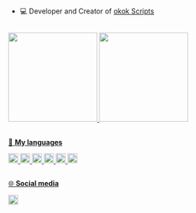 
-   💻 Developer and Creator of [okok Scripts](https://okok.tebex.io)



##

<div>
    	<a href="https://github.com/rico956">
    	<img height="180em" src="https://github-readme-stats.vercel.app/api?username=rico956&show_icons=true&theme=transparent&include_all_commits=true&count_private=true"/>
	<img height="180em" src="https://github-readme-stats.vercel.app/api/top-langs/?username=rico956&layout=compact&langs_count=7&theme=transparent"/>
</div>
  
##
	
🚀 **My languages**  
	
<code><img height="20" src="https://img.shields.io/badge/JavaScript-F7DF1E?style=for-the-badge&logo=javascript&logoColor=black"></code>
<code><img height="20" src="https://img.shields.io/badge/HTML5-E34F26?style=for-the-badge&logo=html5&logoColor=white"></code>
<code><img height="20" src="https://img.shields.io/badge/CSS3-1572B6?style=for-the-badge&logo=css3&logoColor=white"></code>
<code><img height="20" src="https://img.shields.io/badge/lua-%232C2D72.svg?style=for-the-badge&logo=lua&logoColor=white"></code>
<code><img height="20" src="https://img.shields.io/badge/Python-0073b7?style=for-the-badge&logo=python&logoColor=white"></code>
<code><img height="20" src="https://img.shields.io/badge/MySQL-0000FF?style=for-the-badge&logo=mysql&logoColor=white"></code>

  
##
  
🌐 **Social media**
	
[<code><img height="20" src="https://img.shields.io/badge/Tebex-184494?style=for-the-badge&logo=tebex&logoColor=white"></code>](https://okok.tebex.io)
